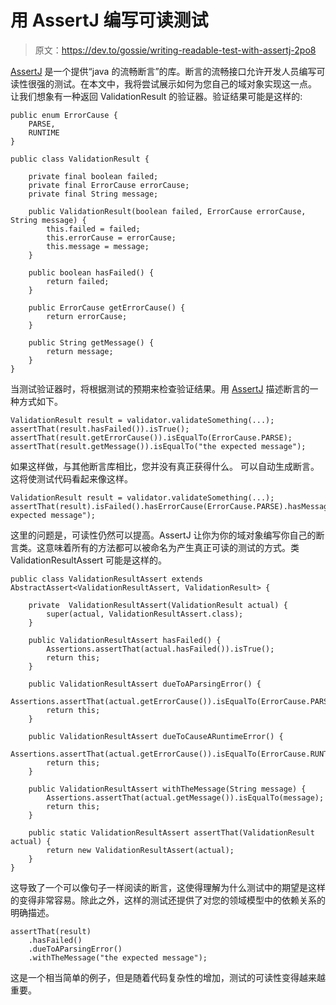 # 用 AssertJ 编写可读测试

> 原文：<https://dev.to/gossie/writing-readable-test-with-assertj-2po8>

[AssertJ](http://joel-costigliola.github.io/assertj/) 是一个提供“java 的流畅断言”的库。断言的流畅接口允许开发人员编写可读性很强的测试。在本文中，我将尝试展示如何为您自己的域对象实现这一点。
让我们想象有一种返回 ValidationResult 的验证器。验证结果可能是这样的:

```
public enum ErrorCause {
    PARSE,
    RUNTIME
}

public class ValidationResult {

    private final boolean failed;
    private final ErrorCause errorCause;
    private final String message;

    public ValidationResult(boolean failed, ErrorCause errorCause, String message) {
        this.failed = failed;
        this.errorCause = errorCause;
        this.message = message;
    }

    public boolean hasFailed() {
        return failed;
    }

    public ErrorCause getErrorCause() {
        return errorCause;
    }

    public String getMessage() {
        return message;
    }
} 
```

当测试验证器时，将根据测试的预期来检查验证结果。用 [AssertJ](http://joel-costigliola.github.io/assertj/) 描述断言的一种方式如下。

```
ValidationResult result = validator.validateSomething(...);
assertThat(result.hasFailed()).isTrue();
assertThat(result.getErrorCause()).isEqualTo(ErrorCause.PARSE);
assertThat(result.getMessage()).isEqualTo("the expected message"); 
```

如果这样做，与其他断言库相比，您并没有真正获得什么。
可以自动生成断言。这将使测试代码看起来像这样。

```
ValidationResult result = validator.validateSomething(...);
assertThat(result).isFailed().hasErrorCause(ErrorCause.PARSE).hasMessage("the expected message"); 
```

这里的问题是，可读性仍然可以提高。AssertJ 让你为你的域对象编写你自己的断言类。这意味着所有的方法都可以被命名为产生真正可读的测试的方式。类 ValidationResultAssert 可能是这样的。

```
public class ValidationResultAssert extends AbstractAssert<ValidationResultAssert, ValidationResult> {

    private  ValidationResultAssert(ValidationResult actual) {
        super(actual, ValidationResultAssert.class);
    }

    public ValidationResultAssert hasFailed() {
        Assertions.assertThat(actual.hasFailed()).isTrue();
        return this;
    }

    public ValidationResultAssert dueToAParsingError() {
        Assertions.assertThat(actual.getErrorCause()).isEqualTo(ErrorCause.PARSE);
        return this;
    }

    public ValidationResultAssert dueToCauseARuntimeError() {
        Assertions.assertThat(actual.getErrorCause()).isEqualTo(ErrorCause.RUNTIME);
        return this;
    }

    public ValidationResultAssert withTheMessage(String message) {
        Assertions.assertThat(actual.getMessage()).isEqualTo(message);
        return this;
    }

    public static ValidationResultAssert assertThat(ValidationResult actual) {
        return new ValidationResultAssert(actual);
    }
} 
```

这导致了一个可以像句子一样阅读的断言，这使得理解为什么测试中的期望是这样的变得非常容易。除此之外，这样的测试还提供了对您的领域模型中的依赖关系的明确描述。

```
assertThat(result)
    .hasFailed()
    .dueToAParsingError()
    .withTheMessage("the expected message"); 
```

这是一个相当简单的例子，但是随着代码复杂性的增加，测试的可读性变得越来越重要。